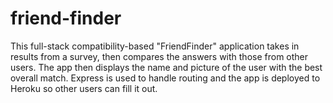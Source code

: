 # friend-finder
This full-stack compatibility-based "FriendFinder" application takes in results from a survey, then compares the answers with those from other users. The app then displays the name and picture of the user with the best overall match. Express is used to handle routing and the app is deployed to Heroku so other users can fill it out.
